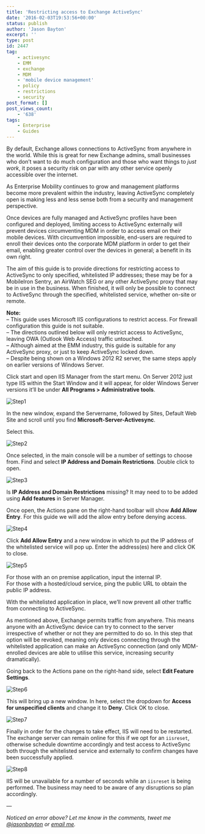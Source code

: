 ```yaml
---
title: 'Restricting access to Exchange ActiveSync'
date: '2016-02-03T19:53:56+00:00'
status: publish
author: 'Jason Bayton'
excerpt: ''
type: post
id: 2447
tag:
    - activesync
    - EMM
    - exchange
    - MDM
    - 'mobile device management'
    - policy
    - restrictions
    - security
post_format: []
post_views_count:
    - '638'
tags:
    - Enterprise
    - Guides
---
```

By default, Exchange allows connections to ActiveSync from anywhere in the world. While this is great for new Exchange admins, small businesses who don’t want to do much configuration and those who want things to *just work*, it poses a security risk on par with any other service openly accessible over the internet.

As Enterprise Mobility continues to grow and management platforms become more prevalent within the industry, leaving ActiveSync completely open is making less and less sense both from a security and management perspective.

Once devices are fully managed and ActiveSync profiles have been configured and deployed, limiting access to ActiveSync externally will prevent devices circumventing MDM in order to access email on their mobile devices. With circumvention impossible, end-users are required to enroll their devices onto the corporate MDM platform in order to get their email, enabling greater control over the devices in general; a benefit in its own right.

The aim of this guide is to provide directions for restricting access to ActiveSync to only specified, whitelisted IP addresses; these may be for a MobileIron Sentry, an AirWatch SEG or any other ActiveSync proxy that may be in use in the business. When finished, it will only be possible to connect to ActiveSync through the specified, whitelisted service, whether on-site or remote.

**Note:**  
– This guide uses Microsoft IIS configurations to restrict access. For firewall configuration this guide is not suitable.  
– The directions outlined below will only restrict access to ActiveSync, leaving OWA (Outlook Web Access) traffic untouched.  
– Although aimed at the EMM industry, this guide is suitable for any ActiveSync proxy, or just to keep ActiveSync locked down.  
– Despite being shown on a Windows 2012 R2 server, the same steps apply on earlier versions of Windows Server.

Click start and open IIS Manager from the start menu. On Server 2012 just type IIS within the Start Window and it will appear, for older Windows Server versions it’ll be under **All Programs &gt; Administrative tools**.

![Step1](https://cdn.bayton.org/uploads/2016/02/Step1.png)

In the new window, expand the Servername, followed by Sites, Default Web Site and scroll until you find **Microsoft-Server-Activesync**.

Select this.

![Step2](https://cdn.bayton.org/uploads/2016/02/Step2.png)

Once selected, in the main console will be a number of settings to choose from. Find and select **IP Address and Domain Restrictions**. Double click to open.

![Step3](https://cdn.bayton.org/uploads/2016/02/Step3.png)

Is **IP Address and Domain Restrictions** missing? It may need to to be added using **Add features** in Server Manager.

Once open, the Actions pane on the right-hand toolbar will show **Add Allow Entry**. For this guide we will add the allow entry before denying access.

![Step4](https://cdn.bayton.org/uploads/2016/02/Step4.png)

Click **Add Allow Entry** and a new window in which to put the IP address of the whitelisted service will pop up. Enter the address(es) here and click OK to close.

![Step5](https://cdn.bayton.org/uploads/2016/02/Step5.png)

For those with an on premise application, input the internal IP.  
For those with a hosted/cloud service, ping the public URL to obtain the public IP address.

With the whitelisted application in place, we’ll now prevent all other traffic from connecting to ActiveSync.

As mentioned above, Exchange permits traffic from anywhere. This means anyone with an ActiveSync device can try to connect to the server irrespective of whether or not they are permitted to do so. In this step that option will be revoked, meaning only devices connecting through the whitelisted application can make an ActiveSync connection (and only MDM-enrolled devices are able to utilise this service, increasing security dramatically).

Going back to the Actions pane on the right-hand side, select **Edit Feature Settings**.

![Step6](https://cdn.bayton.org/uploads/2016/02/Step6.png)

This will bring up a new window. In here, select the dropdown for **Access for unspecified clients** and change it to **Deny**. Click OK to close.

![Step7](https://cdn.bayton.org/uploads/2016/02/Step7.png)

Finally in order for the changes to take effect, IIS will need to be restarted. The exchange server can remain online for this if we opt for an `iisreset`, otherwise schedule downtime accordingly and test access to ActiveSync both through the whitelisted service and externally to confirm changes have been successfully applied.

![Step8](https://cdn.bayton.org/uploads/2016/02/Step8.png)

IIS will be unavailable for a number of seconds while an `iisreset` is being performed. The business may need to be aware of any disruptions so plan accordingly.

—

*Noticed an error above? Let me know in the comments, tweet me [@jasonbayton](https://twitter.com/jasonbayton) or [email me](mailto:jason@bayton.org).*